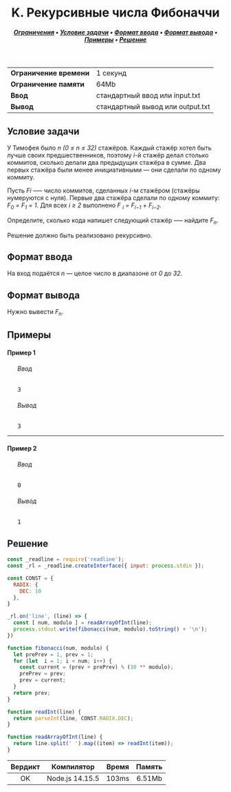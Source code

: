 <h1 align="center">K. Рекурсивные числа Фибоначчи</h1>

<h5 align="center">
<a href="#limits">Ограничения</a>
•
<a href="#task">Условие задачи</a>
•
<a href="#input">Формат ввода</a>
•
<a href="#output">Формат вывода</a>
•
<a href="#examples">Примеры</a>
•
<a href="#solution">Решение</a>
</h5>

<br>

<table id="limits">
<tbody>
<tr>
<td>
<b>Ограничение времени</b>
</td>
<td>
1 секунд
</td>
</tr>
<tr>
<td>
<b>Ограничение памяти</b>
</td>
<td>
64Mb
</td>
</tr>
<tr>
<td>
<b>Ввод</b>
</td>
<td>
стандартный ввод или input.txt
</td>
</tr>
<tr>
<td>
<b>Вывод</b>
</td>
<td>
стандартный вывод или output.txt
</td>
</tr>
</tbody>
</table>

<h2 id="task">Условие задачи</h2>

У Тимофея было <i>n (0 ≤ n ≤ 32)</i> стажёров. Каждый стажёр хотел быть лучше своих предшественников, поэтому <i>i</i>-й стажёр делал столько коммитов, сколько делали два предыдущих стажёра в сумме. Два первых стажёра были менее инициативными — они сделали по одному коммиту.

Пусть <i>Fi</i> —– число коммитов, сделанных <i>i</i>-м стажёром (стажёры нумеруются с нуля). Первые два стажёра сделали по одному коммиту: <i>F<sub>0</sub> = F<sub>1</sub> = 1</i>. Для всех <i>i ≥ 2</i> выполнено <i>F <sub>i</sub> = F<sub>i−1</sub> + F<sub>i−2</sub></i>.

Определите, сколько кода напишет следующий стажёр –— найдите <i>F<sub>n</sub></i>.

Решение должно быть реализовано рекурсивно.

<h2 id="input">Формат ввода</h2>

На вход подаётся <i>n</i> — целое число в диапазоне от <i>0</i> до <i>32</i>.

<h2 id="output">Формат вывода</h2>

Нужно вывести <i>F<sub>n</sub></i>.

<h2 id="examples">Примеры</h2>

<h4>Пример 1</h4>
<ul>
<h6>Ввод</h6>
<pre>
3
</pre>

<h6>Вывод</h6>
<pre>
3
</pre>
</ul>

<hr>

<h4>Пример 2</h4>
<ul>
<h6>Ввод</h6>
<pre>
0
</pre>

<h6>Вывод</h6>
<pre>
1
</pre>
</ul>

<h2 id="solution">Решение</h2>

```javascript
const _readline = require('readline');
const _rl = _readline.createInterface({ input: process.stdin });

const CONST = {
  RADIX: {
    DEC: 10
  },
}

_rl.on('line', (line) => {
  const [ num, modulo ] = readArrayOfInt(line);
  process.stdout.write(fibonacci(num, modulo).toString() + '\n');
})

function fibonacci(num, modulo) {
  let prePrev = 1, prev = 1;
  for (let  i = 1; i < num; i++) {
    const current = (prev + prePrev) % (10 ** modulo);
    prePrev = prev;
    prev = current;
  }
  return prev;
}

function readInt(line) {
  return parseInt(line, CONST.RADIX.DEC);
}

function readArrayOfInt(line) {
  return line.split(' ').map((item) => readInt(item));
}
```
<table>
  <thead>
    <tr>
      <th>Вердикт</th>
      <th>Компилятор</th>
      <th>Время</th>
      <th>Память</th>
    </tr>
  </thead>
  <tbody>
<tr align="center">
<td>OK</td>
<td>Node.js 14.15.5</td>
<td>103ms</td>
<td>6.51Mb</td>
</tr>
  </tbody>
</table>